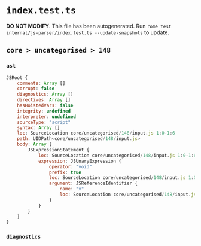 # `index.test.ts`

**DO NOT MODIFY**. This file has been autogenerated. Run `rome test internal/js-parser/index.test.ts --update-snapshots` to update.

## `core > uncategorised > 148`

### `ast`

```javascript
JSRoot {
	comments: Array []
	corrupt: false
	diagnostics: Array []
	directives: Array []
	hasHoistedVars: false
	integrity: undefined
	interpreter: undefined
	sourceType: "script"
	syntax: Array []
	loc: SourceLocation core/uncategorised/148/input.js 1:0-1:6
	path: UIDPath<core/uncategorised/148/input.js>
	body: Array [
		JSExpressionStatement {
			loc: SourceLocation core/uncategorised/148/input.js 1:0-1:6
			expression: JSUnaryExpression {
				operator: "void"
				prefix: true
				loc: SourceLocation core/uncategorised/148/input.js 1:0-1:6
				argument: JSReferenceIdentifier {
					name: "x"
					loc: SourceLocation core/uncategorised/148/input.js 1:5-1:6 (x)
				}
			}
		}
	]
}
```

### `diagnostics`

```

```
